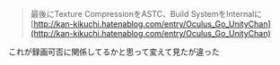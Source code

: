 
> 最後にTexture CompressionをASTC、Build SystemをInternalに
[http://kan-kikuchi.hatenablog.com/entry/Oculus_Go_UnityChan](http://kan-kikuchi.hatenablog.com/entry/Oculus_Go_UnityChan)

これが録画可否に関係してるかと思って変えて見たが違った
